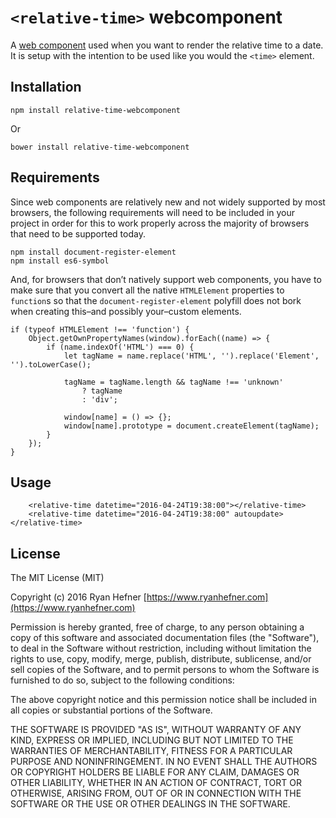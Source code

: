# `<relative-time>` webcomponent

A [web component](https://developer.mozilla.org/en-US/docs/Web/Web_Components) used when you want to render the relative time to a date.
It is setup with the intention to be used like you would the `<time>` element.


## Installation

`npm install relative-time-webcomponent`

Or

`bower install relative-time-webcomponent`

## Requirements

Since web components are relatively new and not widely supported by most browsers,
the following requirements will need to be included in your project in order for
this to work properly across the majority of browsers that need to be supported today.

```
npm install document-register-element
npm install es6-symbol
```

And, for browsers that don’t natively support web components, you have to make sure
that you convert all the native `HTMLElement` properties to `function`s so that
the `document-register-element` polyfill does not bork when creating this–and possibly
your–custom elements.

```
if (typeof HTMLElement !== 'function') {
    Object.getOwnPropertyNames(window).forEach((name) => {
        if (name.indexOf('HTML') === 0) {
            let tagName = name.replace('HTML', '').replace('Element', '').toLowerCase();

            tagName = tagName.length && tagName !== 'unknown'
                ? tagName
                : 'div';

            window[name] = () => {};
            window[name].prototype = document.createElement(tagName);
        }
    });
}
```

## Usage

```
    <relative-time datetime="2016-04-24T19:38:00"></relative-time>
    <relative-time datetime="2016-04-24T19:38:00" autoupdate></relative-time>
```

## License

The MIT License (MIT)

Copyright (c) 2016 Ryan Hefner [https://www.ryanhefner.com](https://www.ryanhefner.com)

Permission is hereby granted, free of charge, to any person obtaining a copy of this software and associated documentation files (the "Software"), to deal in the Software without restriction, including without limitation the rights to use, copy, modify, merge, publish, distribute, sublicense, and/or sell copies of the Software, and to permit persons to whom the Software is furnished to do so, subject to the following conditions:

The above copyright notice and this permission notice shall be included in all copies or substantial portions of the Software.

THE SOFTWARE IS PROVIDED "AS IS", WITHOUT WARRANTY OF ANY KIND, EXPRESS OR IMPLIED, INCLUDING BUT NOT LIMITED TO THE WARRANTIES OF MERCHANTABILITY, FITNESS FOR A PARTICULAR PURPOSE AND NONINFRINGEMENT. IN NO EVENT SHALL THE AUTHORS OR COPYRIGHT HOLDERS BE LIABLE FOR ANY CLAIM, DAMAGES OR OTHER LIABILITY, WHETHER IN AN ACTION OF CONTRACT, TORT OR OTHERWISE, ARISING FROM, OUT OF OR IN CONNECTION WITH THE SOFTWARE OR THE USE OR OTHER DEALINGS IN THE SOFTWARE.
